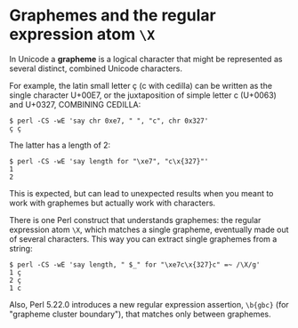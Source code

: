 # Graphemes and the regular expression atom `\X`

In Unicode a **grapheme** is a logical character that might be represented
as several distinct, combined Unicode characters.

For example, the latin small letter &ccedil; (c with cedilla) can be written as
the single character U+00E7, or the juxtaposition of simple letter c (U+0063)
and U+0327, COMBINING CEDILLA:

    $ perl -CS -wE 'say chr 0xe7, " ", "c", chr 0x327'
    ç ç

The latter has a length of 2:

    $ perl -CS -wE 'say length for "\xe7", "c\x{327}"'
    1
    2

This is expected, but can lead to unexpected results when you meant
to work with graphemes but actually work with characters.

There is one Perl construct that understands graphemes: the regular
expression atom `\X`, which matches a single grapheme, eventually
made out of several characters. This way you can extract single
graphemes from a string:

    $ perl -CS -wE 'say length, " $_" for "\xe7c\x{327}c" =~ /\X/g'
    1 ç
    2 ç
    1 c

Also, Perl 5.22.0 introduces a new regular expression assertion, `\b{gbc}`
(for "grapheme cluster boundary"), that matches only between graphemes.
